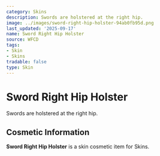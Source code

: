 ```yaml
---
category: Skins
description: Swords are holstered at the right hip.
image: ../images/sword-right-hip-holster-94ab0fb95d.png
last_updated: '2025-09-17'
name: Sword Right Hip Holster
source: WFCD
tags:
- Skin
- Skins
tradable: false
type: Skin
---
```


# Sword Right Hip Holster

Swords are holstered at the right hip.

## Cosmetic Information

**Sword Right Hip Holster** is a skin cosmetic item for Skins.

